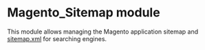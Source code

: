 # Magento_Sitemap module

This module allows managing the Magento application sitemap and [sitemap.xml](https://en.wikipedia.org/wiki/Sitemaps) for searching engines.
